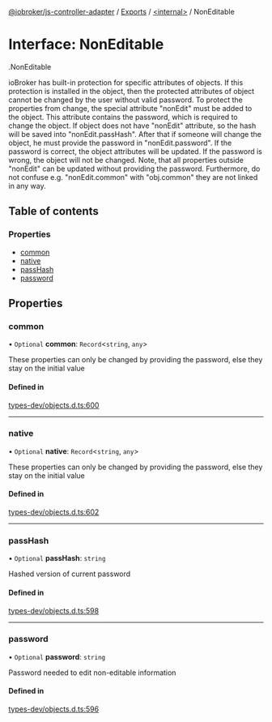 [@iobroker/js-controller-adapter](../README.md) / [Exports](../modules.md) / [<internal\>](../modules/internal_.md) / NonEditable

# Interface: NonEditable

[<internal>](../modules/internal_.md).NonEditable

ioBroker has built-in protection for specific attributes of objects. If this protection is installed in the object, then the protected attributes of object cannot be changed by the user without valid password.
To protect the properties from change, the special attribute "nonEdit" must be added to the object. This attribute contains the password, which is required to change the object.
If object does not have "nonEdit" attribute, so the hash will be saved into "nonEdit.passHash". After that if someone will change the object, he must provide the password in "nonEdit.password".
If the password is correct, the object attributes will be updated. If the password is wrong, the object will not be changed.
Note, that all properties outside "nonEdit" can be updated without providing the password. Furthermore, do not confuse e.g. "nonEdit.common" with "obj.common" they are not linked in any way.

## Table of contents

### Properties

- [common](internal_.NonEditable.md#common)
- [native](internal_.NonEditable.md#native)
- [passHash](internal_.NonEditable.md#passhash)
- [password](internal_.NonEditable.md#password)

## Properties

### common

• `Optional` **common**: `Record`<`string`, `any`\>

These properties can only be changed by providing the password, else they stay on the initial value

#### Defined in

[types-dev/objects.d.ts:600](https://github.com/ioBroker/ioBroker.js-controller/blob/d22bbffe/packages/types-dev/objects.d.ts#L600)

___

### native

• `Optional` **native**: `Record`<`string`, `any`\>

These properties can only be changed by providing the password, else they stay on the initial value

#### Defined in

[types-dev/objects.d.ts:602](https://github.com/ioBroker/ioBroker.js-controller/blob/d22bbffe/packages/types-dev/objects.d.ts#L602)

___

### passHash

• `Optional` **passHash**: `string`

Hashed version of current password

#### Defined in

[types-dev/objects.d.ts:598](https://github.com/ioBroker/ioBroker.js-controller/blob/d22bbffe/packages/types-dev/objects.d.ts#L598)

___

### password

• `Optional` **password**: `string`

Password needed to edit non-editable information

#### Defined in

[types-dev/objects.d.ts:596](https://github.com/ioBroker/ioBroker.js-controller/blob/d22bbffe/packages/types-dev/objects.d.ts#L596)
